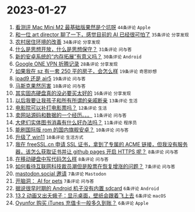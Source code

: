 # 2023-01-27

1. [看测评 Mac Mini M2 最基础版果然是个坑呀](https://www.v2ex.com/t/910841) `44条评论` `Apple`
1. [和一位 art director 聊了一下，感觉目前的 AI 已经很可怕了](https://www.v2ex.com/t/910801) `35条评论` `分享发现`
1. [农村居住环境的改善](https://www.v2ex.com/t/910807) `34条评论` `分享发现`
1. [什么是思想开放，什么是思想保守？](https://www.v2ex.com/t/910826) `31条评论` `问与答`
1. [新的安卓系统的“内存拓展”有意义吗？](https://www.v2ex.com/t/910834) `30条评论` `Android`
1. [Google ONE VPN 折腾记录](https://www.v2ex.com/t/910836) `28条评论` `分享发现`
1. [如果我在 sz 有一套 250 平的房子，会怎么样](https://www.v2ex.com/t/910854) `19条评论` `奇思妙想`
1. [ipad9 还是 air5](https://www.v2ex.com/t/910831) `19条评论` `问与答`
1. [马斯克果然厉害](https://www.v2ex.com/t/910857) `18条评论` `问与答`
1. [其实固态硬盘真的没必要买太好的](https://www.v2ex.com/t/910866) `16条评论` `分享发现`
1. [以后我要让我孩子和所有所谓的亲戚断亲](https://www.v2ex.com/t/910816) `13条评论` `生活`
1. [电影院可以补打电影票吗？](https://www.v2ex.com/t/910837) `12条评论` `生活`
1. [卖网站源码和数据的一个经历。。。](https://www.v2ex.com/t/910884) `11条评论` `问与答`
1. [大佬们实体图书消毒有什么好办法吗？](https://www.v2ex.com/t/910808) `11条评论` `程序员`
1. [能刷国际版 rom 的国内旗舰安卓？](https://www.v2ex.com/t/910878) `10条评论` `问与答`
1. [升级了 win11](https://www.v2ex.com/t/910803) `10条评论` `生活方式`
1. [我在 freeSSL.cn 申请 SSL 证书，拿到了专属的 ACME 链接，但我没有服务器，该怎么获取证书并让 github pages 开启 HTTPS 呢？](https://www.v2ex.com/t/910843) `8条评论` `问与答`
1. [在移动硬盘中写代码怎么样](https://www.v2ex.com/t/910828) `8条评论` `问与答`
1. [如何看待互联网科技裁员潮但是股票在恢复增涨的问题？](https://www.v2ex.com/t/910867) `7条评论` `问与答`
1. [mastodon.social 邀请](https://www.v2ex.com/t/910863) `7条评论` `Mastodon`
1. [开脑洞： AI for pets](https://www.v2ex.com/t/910804) `7条评论` `问与答`
1. [据说很早时期的 Android 机子没有内置 sdcard](https://www.v2ex.com/t/910882) `6条评论` `Android`
1. [13.2 动画又出夭蛾子：显示桌面，壁纸会跟着飞上去](https://www.v2ex.com/t/910848) `6条评论` `macOS`
1. [Oyunfor 购买 iTunes 充值卡一般多久到账？](https://www.v2ex.com/t/910844) `6条评论` `Apple`
